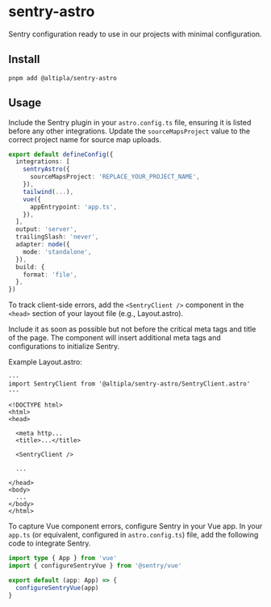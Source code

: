 # sentry-astro

Sentry configuration ready to use in our projects with minimal configuration.

## Install

```shell
pnpm add @altipla/sentry-astro
```

## Usage

Include the Sentry plugin in your `astro.config.ts` file, ensuring it is listed before any other integrations. Update the `sourceMapsProject` value to the correct project name for source map uploads.

```ts
export default defineConfig({
  integrations: [
    sentryAstro({
      sourceMapsProject: 'REPLACE_YOUR_PROJECT_NAME',
    }),
    tailwind(...),
    vue({
      appEntrypoint: 'app.ts',
    }),
  ],
  output: 'server',
  trailingSlash: 'never',
  adapter: node({
    mode: 'standalone',
  }),
  build: {
    format: 'file',
  },
})

```

To track client-side errors, add the `<SentryClient />` component in the `<head>` section of your layout file (e.g., Layout.astro).

Include it as soon as possible but not before the critical meta tags and title of the page. The component will insert additional meta tags and configurations to initialize Sentry.

Example Layout.astro:

```astro
---
import SentryClient from '@altipla/sentry-astro/SentryClient.astro'
---

<!DOCTYPE html>
<html>
<head>

  <meta http...
  <title>...</title>

  <SentryClient />

  ...

</head>
<body>
  ...
</body>
</html>
```

To capture Vue component errors, configure Sentry in your Vue app. In your `app.ts` (or equivalent, configured in `astro.config.ts`) file, add the following code to integrate Sentry.

```ts
import type { App } from 'vue'
import { configureSentryVue } from '@sentry/vue'

export default (app: App) => {
  configureSentryVue(app)
}
```

